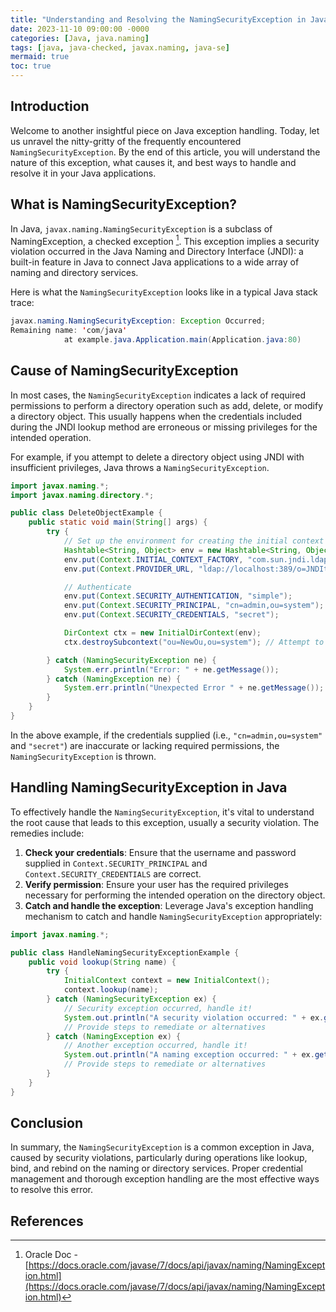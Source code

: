 ```yaml
---
title: "Understanding and Resolving the NamingSecurityException in Java"
date: 2023-11-10 09:00:00 -0000
categories: [Java, java.naming]
tags: [java, java-checked, javax.naming, java-se]
mermaid: true
toc: true
---
```


## Introduction

Welcome to another insightful piece on Java exception handling. Today, let us unravel the nitty-gritty of the frequently encountered `NamingSecurityException`. By the end of this article, you will understand the nature of this exception, what causes it, and best ways to handle and resolve it in your Java applications.    
      
## What is NamingSecurityException?

In Java, `javax.naming.NamingSecurityException` is a subclass of NamingException, a checked exception [^1^]. This exception implies a security violation occurred in the Java Naming and Directory Interface (JNDI): a built-in feature in Java to connect Java applications to a wide array of naming and directory services. 

Here is what the `NamingSecurityException` looks like in a typical Java stack trace:

```java
javax.naming.NamingSecurityException: Exception Occurred;
Remaining name: 'com/java'
            at example.java.Application.main(Application.java:80)
```

## Cause of NamingSecurityException

In most cases, the `NamingSecurityException` indicates a lack of required permissions to perform a directory operation such as add, delete, or modify a directory object. This usually happens when the credentials included during the JNDI lookup method are erroneous or missing privileges for the intended operation. 

For example, if you attempt to delete a directory object using JNDI with insufficient privileges, Java throws a `NamingSecurityException`.

```java
import javax.naming.*;
import javax.naming.directory.*;

public class DeleteObjectExample {
    public static void main(String[] args) {
        try {
            // Set up the environment for creating the initial context
            Hashtable<String, Object> env = new Hashtable<String, Object>(11);
            env.put(Context.INITIAL_CONTEXT_FACTORY, "com.sun.jndi.ldap.LdapCtxFactory");
            env.put(Context.PROVIDER_URL, "ldap://localhost:389/o=JNDItutorial");

            // Authenticate
            env.put(Context.SECURITY_AUTHENTICATION, "simple");
            env.put(Context.SECURITY_PRINCIPAL, "cn=admin,ou=system");
            env.put(Context.SECURITY_CREDENTIALS, "secret");

            DirContext ctx = new InitialDirContext(env);
            ctx.destroySubcontext("ou=NewOu,ou=system"); // Attempt to delete

        } catch (NamingSecurityException ne) {
            System.err.println("Error: " + ne.getMessage());
        } catch (NamingException ne) {
            System.err.println("Unexpected Error " + ne.getMessage());
        }
    }
}
 ```

In the above example, if the credentials supplied (i.e., `"cn=admin,ou=system"` and `"secret"`) are inaccurate or lacking required permissions, the `NamingSecurityException` is thrown.

## Handling NamingSecurityException in Java

To effectively handle the `NamingSecurityException`, it's vital to understand the root cause that leads to this exception, usually a security violation. The remedies include:

1. **Check your credentials**: Ensure that the username and password supplied in `Context.SECURITY_PRINCIPAL` and `Context.SECURITY_CREDENTIALS` are correct.
2. **Verify permission**: Ensure your user has the required privileges necessary for performing the intended operation on the directory object. 
3. **Catch and handle the exception**: Leverage Java's exception handling mechanism to catch and handle `NamingSecurityException` appropriately:

```java
import javax.naming.*;

public class HandleNamingSecurityExceptionExample {
    public void lookup(String name) {
        try {
            InitialContext context = new InitialContext();
            context.lookup(name);
        } catch (NamingSecurityException ex) {
            // Security exception occurred, handle it!
            System.out.println("A security violation occurred: " + ex.getMessage());
            // Provide steps to remediate or alternatives
        } catch (NamingException ex) {
            // Another exception occurred, handle it!
            System.out.println("A naming exception occurred: " + ex.getMessage());
            // Provide steps to remediate or alternatives
        }
    }
}
```
## Conclusion
In summary, the `NamingSecurityException` is a common exception in Java, caused by security violations, particularly during operations like lookup, bind, and rebind on the naming or directory services. Proper credential management and thorough exception handling are the most effective ways to resolve this error.

## References

[^1^]: Oracle Doc - [https://docs.oracle.com/javase/7/docs/api/javax/naming/NamingException.html](https://docs.oracle.com/javase/7/docs/api/javax/naming/NamingException.html)

[^2^]: Java JNDI - NamingSecurityException - [https://www.tutorialspoint.com/java_naming/java_naming_security_var.htm](https://www.tutorialspoint.com/java_naming/java_naming_security_var.htm)

[^3^]:Oracle Doc - [https://docs.oracle.com/en/java/javase/11/docs/api/java.naming/javax/naming/NamingSecurityException.html](https://docs.oracle.com/en/java/javase/11/docs/api/java.naming/javax/naming/NamingSecurityException.html)
